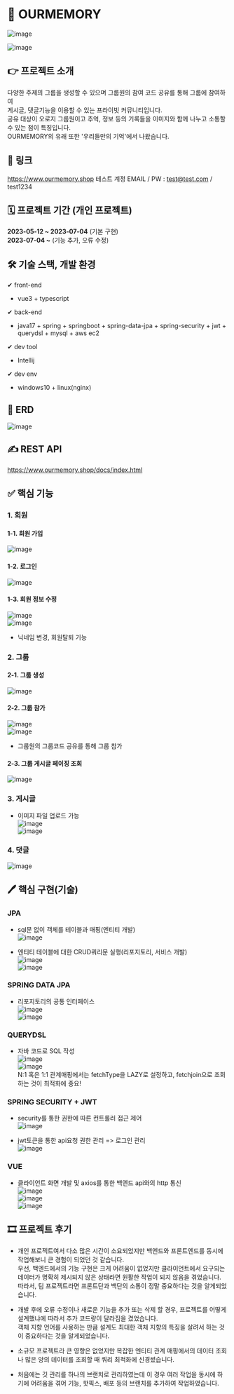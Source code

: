 # 👥 OURMEMORY
![image](https://github.com/terranking1/ourmemory/assets/92567159/b979b045-c03b-484d-bd1a-f1a5b3066137)

![image](https://github.com/terranking1/ourmemory/assets/92567159/a789d288-4afc-4a59-89f7-98014c7a9a53)



## 👉 프로젝트 소개
다양한 주제의 그룹을 생성할 수 있으며 그룹원의 참여 코드 공유를 통해 그룹에 참여하여 <br>
게시글, 댓글기능을 이용할 수 있는 프라이빗 커뮤니티입니다. <br>
공유 대상이 오로지 그룹원이고 추억, 정보 등의 기록들을 이미지와 함께 나누고 소통할 수 있는 점이 특징입니다.<br>
OURMEMORY의 유래 또한 '우리들만의 기억'에서 나왔습니다. <br>

## 🔗 링크
https://www.ourmemory.shop
테스트 계정 EMAIL / PW : test@test.com / test1234

## 🗓 프로젝트 기간 (개인 프로젝트)
<b>2023-05-12 ~ 2023-07-04</b> (기본 구현) <br>
<b>2023-07-04 ~</b> (기능 추가, 오류 수정)

## 🛠 기술 스택, 개발 환경
✔ front-end <br>
- vue3 + typescript <br>

✔ back-end <br>
- java17 + spring + springboot + spring-data-jpa + spring-security + jwt + querydsl + mysql + aws ec2 <br>

✔ dev tool <br>
- Intellij <br>

✔ dev env <br>
- windows10 + linux(nginx) <br>


## 📜 ERD
![image](https://github.com/terranking1/ourmemory/assets/92567159/4550d54b-9b19-4d5d-b48d-22487505ac20)

## ✍ REST API
https://www.ourmemory.shop/docs/index.html

## ✅ 핵심 기능
### 1. 회원
#### 1-1. 회원 가입
![image](https://github.com/terranking1/ourmemory/assets/92567159/011a1adf-05a8-4d8d-9f9c-50cddf9039e3)

#### 1-2. 로그인
![image](https://github.com/terranking1/ourmemory/assets/92567159/57b3cbaf-5709-4151-b9b8-42e5dac911a6)

#### 1-3. 회원 정보 수정
![image](https://github.com/terranking1/ourmemory/assets/92567159/5549a7f2-cd2f-4f17-9c77-759facaf5645) <br>
![image](https://github.com/terranking1/ourmemory/assets/92567159/e5579f60-a9b4-4779-8531-bf20becdb90f)

- 닉네임 변경, 회원탈퇴 기능 <br>

### 2. 그룹

#### 2-1. 그룹 생성
![image](https://github.com/terranking1/ourmemory/assets/92567159/ce006be9-f1b7-42e2-b5a4-eaf57bbf109f)

#### 2-2. 그룹 참가
![image](https://github.com/terranking1/ourmemory/assets/92567159/ccdf3349-d3dc-4361-ab3f-ea9f67df4fa2) <br>
![image](https://github.com/terranking1/ourmemory/assets/92567159/906ce5c6-dffb-43f4-b5d1-e9abc7902acd) <br>
- 그룹원의 그룹코드 공유를 통해 그룹 참가 <br>

#### 2-3. 그룹 게시글 페이징 조회
![image](https://github.com/terranking1/ourmemory/assets/92567159/eb973946-84d4-4781-8a19-20ac216fed7a)


### 3. 게시글
- 이미지 파일 업로드 가능 <br>
![image](https://github.com/terranking1/ourmemory/assets/92567159/0d5332f1-76cd-40a4-bf2c-c6b57a45a81c) <br>
![image](https://github.com/terranking1/ourmemory/assets/92567159/1c5a9e9a-f1f4-4e39-90d9-a0c8ded89af4)


### 4. 댓글
![image](https://github.com/terranking1/ourmemory/assets/92567159/eb143b91-2de3-4598-bc39-71aafda7a17f)

## 🖊 핵심 구현(기술)
### JPA

- sql문 없이 객체를 테이블과 매핑(엔티티 개발) <br>
![image](https://github.com/terranking1/ourmemory/assets/92567159/a0ab819f-4010-4fd5-884e-02e1b9dba4a7)

- 엔티티 테이블에 대한 CRUD쿼리문 실행(리포지토리, 서비스 개발) <br>
![image](https://github.com/terranking1/ourmemory/assets/92567159/769c8e5a-33c1-4601-878b-d642a93d3d7d) <br>
![image](https://github.com/terranking1/ourmemory/assets/92567159/aee6ee3a-3dbf-4611-8007-c9110a287084)

### SPRING DATA JPA

- 리포지토리의 공통 인터페이스 <br>
![image](https://github.com/terranking1/ourmemory/assets/92567159/f79d9cd6-2cde-4282-8835-ec26d6acb358) <br>
![image](https://github.com/terranking1/ourmemory/assets/92567159/a9c5cacb-bc1e-40f4-9c4f-79aed3ef3d77)

### QUERYDSL

- 자바 코드로 SQL 작성 <br>
![image](https://github.com/terranking1/ourmemory/assets/92567159/557da7d0-d85d-4c0c-b4af-dacc3672f6ea) <br>
![image](https://github.com/terranking1/ourmemory/assets/92567159/e54bba49-f049-4d8b-a743-5a37e1bf2b7a) <br>
N:1 혹은 1:1 관계매핑에서는 fetchType을 LAZY로 설정하고, fetchjoin으로 조회하는 것이 최적화에 중요!

### SPRING SECURITY + JWT

- security를 통한 권한에 따른 컨트롤러 접근 제어 <br>
![image](https://github.com/terranking1/ourmemory/assets/92567159/283d5e05-1dc9-49b8-a5b1-ba05e02e3d11)

- jwt토큰을 통한 api요청 권한 관리 => 로그인 관리 <br>
![image](https://github.com/terranking1/ourmemory/assets/92567159/d6fa0464-2f0e-4583-95d9-43970deb2d63)

### VUE

- 클라이언트 화면 개발 및 axios를 통한 백엔드 api와의 http 통신 <br>
![image](https://github.com/terranking1/ourmemory/assets/92567159/10cc27cd-369d-42bd-b75c-f17be8235335) <br>
![image](https://github.com/terranking1/ourmemory/assets/92567159/f9f7df80-435f-4eac-b99a-a8110d4eb002) <br>
![image](https://github.com/terranking1/ourmemory/assets/92567159/c8673a8b-55be-4172-b37a-02f7487b4821) <br>

## 🎞 프로젝트 후기
- 개인 프로젝트여서 다소 많은 시간이 소요되었지만 백엔드와 프론트엔드를 동시에 작업해보니 큰 경험이 되었던 것 같습니다. <br>
우선, 백엔드에서의 기능 구현은 크게 어려움이 없었지만 클라이언트에서 요구되는 데이터가 명확히 제시되지 않은 상태라면 원활한 작업이 되지 않음을 겪었습니다.
따라서, 팀 프로젝트라면 프론트단과 백단의 소통이 정말 중요하다는 것을 알게되었습니다.

- 개발 후에 오류 수정이나 새로운 기능을 추가 또는 삭제 할 경우, 프로젝트를 어떻게 설계했냐에 따라서 추가 코드량이 달라짐을 겼었습니다. <br>
객체 지향 언어를 사용하는 만큼 설계도 최대한 객체 지향의 특징을 살려서 하는 것이 중요하다는 것을 알게되었습니다.

- 소규모 프로젝트라 큰 영향은 없었지만 복잡한 엔티티 관계 매핑에서의 데이터 조회나 많은 양의 데이터를 조회할 때 쿼리 최적화에 신경썼습니다.

- 처음에는 깃 관리를 하나의 브랜치로 관리하였는데 이 경우 여러 작업을 동시에 하기에 어려움을 겪어 기능, 핫픽스, 배포 등의 브랜치를 추가하여 작업하였습니다.


















